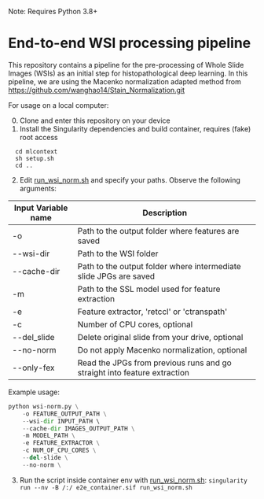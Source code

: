 Note: Requires Python 3.8+
# End-to-end WSI processing pipeline
This repository contains a pipeline for the pre-processing of Whole Slide Images (WSIs) as an initial step for histopathological deep learning.
In this pipeline, we are using the Macenko normalization adapted method from https://github.com/wanghao14/Stain_Normalization.git

For usage on a local computer:

0. Clone and enter this repository on your device
1. Install the Singularity dependencies and build container, requires (fake) root access
```
  cd mlcontext
  sh setup.sh
  cd ..
```
2. Edit [run_wsi_norm.sh](run_wsi_norm.sh) and specify your paths. Observe the following arguments:

Input Variable name | Description
--- | --- 
-o | Path to the output folder where features are saved | 
--wsi-dir | Path to the WSI folder
--cache-dir | Path to the output folder where intermediate slide JPGs are saved
-m | Path to the SSL model used for feature extraction
-e | Feature extractor, 'retccl' or 'ctranspath'
-c | Number of CPU cores, optional
--del_slide | Delete original slide from your drive, optional
--no-norm | Do not apply Macenko normalization, optional
--only-fex | Read the JPGs from previous runs and go straight into feature extraction

Example usage: 
```python
python wsi-norm.py \
    -o FEATURE_OUTPUT_PATH \
    --wsi-dir INPUT_PATH \ 
    --cache-dir IMAGES_OUTPUT_PATH \
    -m MODEL_PATH \
    -e FEATURE_EXTRACTOR \
    -c NUM_OF_CPU_CORES \
    --del-slide \
    --no-norm \
```
3. Run the script inside container env with [run_wsi_norm.sh](run_wsi_norm.sh):
`singularity run --nv -B /:/ e2e_container.sif run_wsi_norm.sh`

